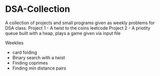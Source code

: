 # DSA-Collection
A collection of projects and small programs given as weekly problems for DSA class.
Project 1 - A twist to the coins leetcode
Project 2 - A priotity queue built with a heap, plays a game given via input file

Weeklies
- card folding
- Binary search with a twist
- Finding coprimes
- Finding min distance pairs
